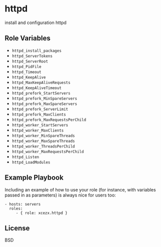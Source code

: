httpd
========

install and configuration httpd

Role Variables
--------------

- `httpd_install_packages`
- `httpd_ServerTokens`
- `httpd_ServerRoot`
- `httpd_PidFile`
- `httpd_Timeout`
- `httpd_KeepAlive`
- `httpd_MaxKeepAliveRequests`
- `httpd_KeepAliveTimeout`
- `httpd_prefork_StartServers`
- `httpd_prefork_MinSpareServers`
- `httpd_prefork_MaxSpareServers`
- `httpd_prefork_ServerLimit`
- `httpd_prefork_MaxClients`
- `httpd_prefork_MaxRequestsPerChild`
- `httpd_worker_StartServers`
- `httpd_worker_MaxClients`
- `httpd_worker_MinSpareThreads`
- `httpd_worker_MaxSpareThreads`
- `httpd_worker_ThreadsPerChild`
- `httpd_worker_MaxRequestsPerChild`
- `httpd_Listen`
- `httpd_LoadModules`

Example Playbook
-------------------------

Including an example of how to use your role (for instance, with variables passed in as parameters) is always nice for users too:

    - hosts: servers
      roles:
         - { role: xcezx.httpd }

License
-------

BSD
